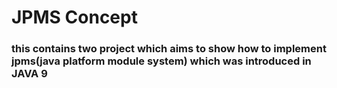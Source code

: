 # JPMS Concept

### this contains two project which aims to show how to implement jpms(java platform module system) which was introduced in JAVA 9
